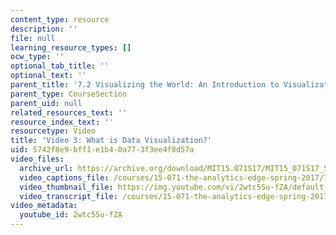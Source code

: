 ```yaml
---
content_type: resource
description: ''
file: null
learning_resource_types: []
ocw_type: ''
optional_tab_title: ''
optional_text: ''
parent_title: '7.2 Visualizing the World: An Introduction to Visualization'
parent_type: CourseSection
parent_uid: null
related_resources_text: ''
resource_index_text: ''
resourcetype: Video
title: 'Video 3: What is Data Visualization?'
uid: 5742f8e9-bff1-e1b4-0a77-3f3ee4f8d57a
video_files:
  archive_url: https://archive.org/download/MIT15.071S17/MIT15_071S17_Session_7.2.05_300k.mp4
  video_captions_file: /courses/15-071-the-analytics-edge-spring-2017/7750eac028ff5409878d7d8f7b74ad53_2wtc5Su-fZA.vtt
  video_thumbnail_file: https://img.youtube.com/vi/2wtc5Su-fZA/default.jpg
  video_transcript_file: /courses/15-071-the-analytics-edge-spring-2017/63a96c1230b4308b64ba3dd6f0b87f39_2wtc5Su-fZA.pdf
video_metadata:
  youtube_id: 2wtc5Su-fZA
---
```

